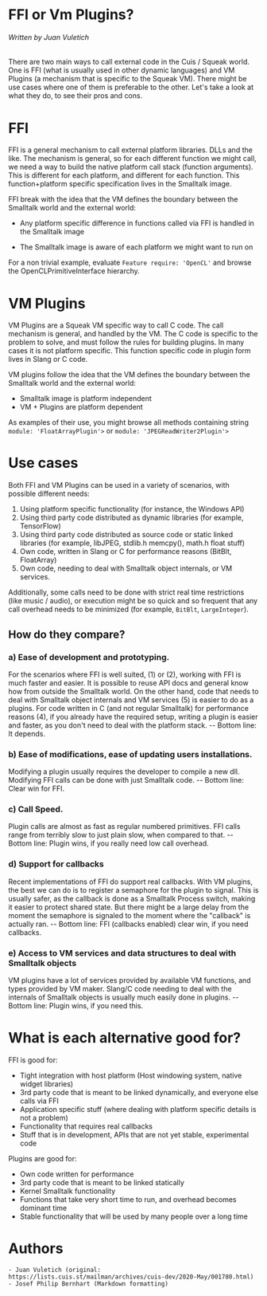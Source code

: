 # FFI or Vm Plugins?
###### Written by Juan Vuletich

There are two main ways to call external code in the Cuis / Squeak 
world. One is FFI (what is usually used in other dynamic languages) and 
VM Plugins (a mechanism that is specific to the Squeak VM). There might 
be use cases where one of them is preferable to the other. Let's take a 
look at what they do, to see their pros and cons.

# FFI

FFI is a general mechanism to call external platform libraries. DLLs and 
the like. The mechanism is general, so for each different function we 
might call, we need a way to build the native platform call stack 
(function arguments). This is different for each platform, and different 
for each function. This function+platform specific specification lives 
in the Smalltalk image.

FFI break with the idea that the VM defines the boundary between the 
Smalltalk world and the external world:

- Any platform specific difference in functions called via FFI is 
handled in the Smalltalk image

- The Smalltalk image is aware of each platform we might want to run on

For a non trivial example, evaluate `Feature require: 'OpenCL'` and 
browse the OpenCLPrimitiveInterface hierarchy.

# VM Plugins

VM Plugins are a Squeak VM specific way to call C code. The call 
mechanism is general, and handled by the VM. The C code is specific to 
the problem to solve, and must follow the rules for building plugins. In 
many cases it is not platform specific. This function specific code in 
plugin form lives in Slang or C code.

VM plugins follow the idea that the VM defines the boundary between the 
Smalltalk world and the external world:
- Smalltalk image is platform independent
- VM + Plugins are platform dependent

As examples of their use, you might browse all methods containing string 
`module: 'FloatArrayPlugin'>` or `module: 'JPEGReadWriter2Plugin'>`

# Use cases

Both FFI and VM Plugins can be used in a variety of scenarios, with 
possible different needs:

1. Using platform specific functionality (for instance, the Windows API)
2. Using third party code distributed as dynamic libraries (for 
   example, TensorFlow)
3. Using third party code distributed as source code or static linked 
   libraries (for example, libJPEG, stdlib.h memcpy(), math.h float stuff)
4. Own code, written in Slang or C for performance reasons (BitBlt, 
   FloatArray)
5. Own code, needing to deal with Smalltalk object internals, or VM 
   services.

Additionally, some calls need to be done with strict real time 
restrictions (like music / audio), or execution might be so quick and so 
frequent that any call overhead needs to be minimized (for example, 
`BitBlt`, `LargeInteger`).

## How do they compare?

### a) Ease of development and prototyping.
For the scenarios where FFI is well suited, (1) or (2), working with FFI 
is much faster and easier. It is possible to reuse API docs and general 
know how from outside the Smalltalk world. On the other hand, code that 
needs to deal with Smalltalk object internals and VM services (5) is 
easier to do as a plugins. For code written in C (and not regular 
Smalltalk) for performance reasons (4), if you already have the required 
setup, writing a plugin is easier and faster, as you don't need to deal 
with the platform stack.
-- Bottom line: It depends.

### b) Ease of modifications, ease of updating users installations.
Modifying a plugin usually requires the developer to compile a new dll. 
Modifying FFI calls can be done with just Smalltalk code.
-- Bottom line: Clear win for FFI.

### c) Call Speed.
Plugin calls are almost as fast as regular numbered primitives. FFI 
calls range from terribly slow to just plain slow, when compared to that.
-- Bottom line: Plugin wins, if you really need low call overhead.

### d) Support for callbacks
Recent implementations of FFI do support real callbacks. With VM 
plugins, the best we can do is to register a semaphore for the plugin to 
signal. This is usually safer, as the callback is done as a Smalltalk 
Process switch, making it easier to protect shared state. But there 
might be a large delay from the moment the semaphore is signaled to the 
moment where the "callback" is actually ran.
-- Bottom line: FFI (callbacks enabled) clear win, if you need callbacks.

### e) Access to VM services and data structures to deal with Smalltalk objects
VM plugins have a lot of services provided by available VM functions, 
and types provided by VM maker. Slang/C code needing to deal with the 
internals of Smalltalk objects is usually much easily done in plugins.
-- Bottom line: Plugin wins, if you need this.


# What is each alternative good for?

FFI is good for:
- Tight integration with host platform (Host windowing system, native 
  widget libraries)
- 3rd party code that is meant to be linked dynamically, and everyone 
  else calls via FFI
- Application specific stuff (where dealing with platform specific 
  details is not a problem)
- Functionality that requires real callbacks
- Stuff that is in development, APIs that are not yet stable, 
  experimental code

Plugins are good for:
- Own code written for performance
- 3rd party code that is meant to be linked statically
- Kernel Smalltalk functionality
- Functions that take very short time to run, and overhead becomes 
  dominant time
- Stable functionality that will be used by many people over a long time


# Authors
    - Juan Vuletich (original: https://lists.cuis.st/mailman/archives/cuis-dev/2020-May/001780.html)
    - Josef Philip Bernhart (Markdown formatting)
